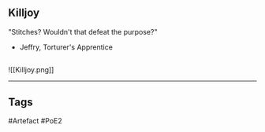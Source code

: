 ## Killjoy
"Stitches? Wouldn't that defeat the purpose?"
- Jeffry, Torturer's Apprentice
##
![[Killjoy.png]]

---
## Tags
#Artefact
#PoE2